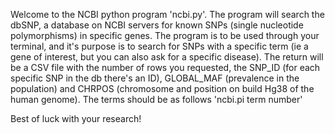 Welcome to the NCBI python program 'ncbi.py'.
The program will search the dbSNP, a database on NCBI servers for known SNPs (single nucleotide polymorphisms) in specific genes. 
The program is to be used through your terminal, and it's purpose is to search for SNPs with a specific term (ie a gene of interest, but you can also ask for a specific disease).
The return will be a CSV file with the number of rows you requested, the SNP_ID (for each specific SNP in the db there's an ID), GLOBAL_MAF (prevalence in the population) and CHRPOS (chromosome and position on build Hg38 of the human genome).
The terms should be as follows
'ncbi.pi term number'

Best of luck with your research!